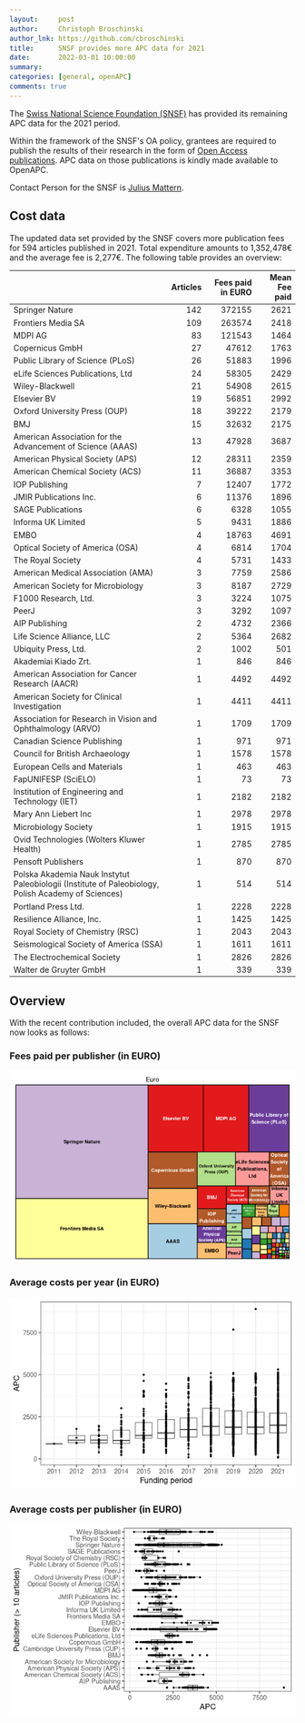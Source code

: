```yaml
---
layout:     post
author:     Christoph Broschinski
author_lnk: https://github.com/cbroschinski
title:      SNSF provides more APC data for 2021
date:       2022-03-01 10:00:00
summary:    
categories: [general, openAPC]
comments: true
---
```





The [Swiss National Science Foundation (SNSF)](http://www.snf.ch/en/Pages/default.aspx) has provided its remaining APC data for the 2021 period. 

Within the framework of the SNSF's OA policy, grantees are required to publish the results of their research in the form of [Open Access publications](http://www.snf.ch/en/theSNSF/research-policies/open-access/Pages/default.aspx). APC data on those publications is kindly made available to OpenAPC.

Contact Person for the SNSF is [Julius Mattern](mailto:julius.mattern@snf.ch).


## Cost data



The updated data set provided by the SNSF covers more publication fees for 594 articles published in 2021. Total expenditure amounts to 1,352,478€ and the average fee is 2,277€. The following table provides an overview:


|                                                                                                    | Articles| Fees paid in EURO| Mean Fee paid|
|:---------------------------------------------------------------------------------------------------|--------:|-----------------:|-------------:|
|Springer Nature                                                                                     |      142|            372155|          2621|
|Frontiers Media SA                                                                                  |      109|            263574|          2418|
|MDPI AG                                                                                             |       83|            121543|          1464|
|Copernicus GmbH                                                                                     |       27|             47612|          1763|
|Public Library of Science (PLoS)                                                                    |       26|             51883|          1996|
|eLife Sciences Publications, Ltd                                                                    |       24|             58305|          2429|
|Wiley-Blackwell                                                                                     |       21|             54908|          2615|
|Elsevier BV                                                                                         |       19|             56851|          2992|
|Oxford University Press (OUP)                                                                       |       18|             39222|          2179|
|BMJ                                                                                                 |       15|             32632|          2175|
|American Association for the Advancement of Science (AAAS)                                          |       13|             47928|          3687|
|American Physical Society (APS)                                                                     |       12|             28311|          2359|
|American Chemical Society (ACS)                                                                     |       11|             36887|          3353|
|IOP Publishing                                                                                      |        7|             12407|          1772|
|JMIR Publications Inc.                                                                              |        6|             11376|          1896|
|SAGE Publications                                                                                   |        6|              6328|          1055|
|Informa UK Limited                                                                                  |        5|              9431|          1886|
|EMBO                                                                                                |        4|             18763|          4691|
|Optical Society of America (OSA)                                                                    |        4|              6814|          1704|
|The Royal Society                                                                                   |        4|              5731|          1433|
|American Medical Association (AMA)                                                                  |        3|              7759|          2586|
|American Society for Microbiology                                                                   |        3|              8187|          2729|
|F1000 Research, Ltd.                                                                                |        3|              3224|          1075|
|PeerJ                                                                                               |        3|              3292|          1097|
|AIP Publishing                                                                                      |        2|              4732|          2366|
|Life Science Alliance, LLC                                                                          |        2|              5364|          2682|
|Ubiquity Press, Ltd.                                                                                |        2|              1002|           501|
|Akademiai Kiado Zrt.                                                                                |        1|               846|           846|
|American Association for Cancer Research (AACR)                                                     |        1|              4492|          4492|
|American Society for Clinical Investigation                                                         |        1|              4411|          4411|
|Association for Research in Vision and Ophthalmology (ARVO)                                         |        1|              1709|          1709|
|Canadian Science Publishing                                                                         |        1|               971|           971|
|Council for British Archaeology                                                                     |        1|              1578|          1578|
|European Cells and Materials                                                                        |        1|               463|           463|
|FapUNIFESP (SciELO)                                                                                 |        1|                73|            73|
|Institution of Engineering and Technology (IET)                                                     |        1|              2182|          2182|
|Mary Ann Liebert Inc                                                                                |        1|              2978|          2978|
|Microbiology Society                                                                                |        1|              1915|          1915|
|Ovid Technologies (Wolters Kluwer Health)                                                           |        1|              2785|          2785|
|Pensoft Publishers                                                                                  |        1|               870|           870|
|Polska Akademia Nauk Instytut Paleobiologii (Institute of Paleobiology, Polish Academy of Sciences) |        1|               514|           514|
|Portland Press Ltd.                                                                                 |        1|              2228|          2228|
|Resilience Alliance, Inc.                                                                           |        1|              1425|          1425|
|Royal Society of Chemistry (RSC)                                                                    |        1|              2043|          2043|
|Seismological Society of America (SSA)                                                              |        1|              1611|          1611|
|The Electrochemical Society                                                                         |        1|              2826|          2826|
|Walter de Gruyter GmbH                                                                              |        1|               339|           339|

## Overview

With the recent contribution included, the overall APC data for the SNSF now looks as follows:

### Fees paid per publisher (in EURO)

![plot of chunk tree_snsf_2022_03_01_full](/figure/tree_snsf_2022_03_01_full-1.png)

###  Average costs per year (in EURO)

![plot of chunk box_snsf_2022_03_01_year_full](/figure/box_snsf_2022_03_01_year_full-1.png)

###  Average costs per publisher (in EURO)

![plot of chunk box_snsf_2022_03_01_publisher_full](/figure/box_snsf_2022_03_01_publisher_full-1.png)
